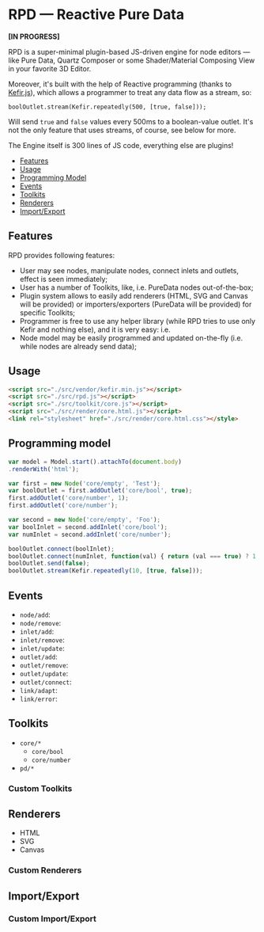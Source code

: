 # RPD — Reactive Pure Data

**[IN PROGRESS]**

RPD is a super-minimal plugin-based JS-driven engine for node editors — like Pure Data, Quartz Composer or some Shader/Material Composing View in your favorite 3D Editor.

Moreover, it's built with the help of Reactive programming (thanks to [Kefir.js](http://pozadi.github.io/kefir/)), which allows a programmer to treat any data flow as a stream, so:

```
boolOutlet.stream(Kefir.repeatedly(500, [true, false]));
```

Will send `true` and `false` values every 500ms to a boolean-value outlet. It's not the only feature that uses streams, of course, see below for more.

The Engine itself is 300 lines of JS code, everything else are plugins!

* [Features](#features)
* [Usage](#usage)
* [Programming Model](#programming-model)
* [Events](#events)
* [Toolkits](#toolkits)
* [Renderers](#renderers)
* [Import/Export](#import-export)

## Features

RPD provides following features:

* User may see nodes, manipulate nodes, connect inlets and outlets, effect is seen immediately;
* User has a number of Toolkits, like, i.e. PureData nodes out-of-the-box;
* Plugin system allows to easily add renderers (HTML, SVG and Canvas will be provided) or importers/exporters (PureData will be provided) for specific Toolkits;
* Programmer is free to use any helper library (while RPD tries to use only Kefir and nothing else), and it is very easy: i.e.
* Node model may be easily programmed and updated on-the-fly (i.e. while nodes are already send data);

## Usage

```html
<script src="./src/vendor/kefir.min.js"></script>
<script src="./src/rpd.js"></script>
<script src="./src/toolkit/core.js"></script>
<script src="./src/render/core.html.js"></script>
<link rel="stylesheet" href="./src/render/core.html.css"></style>
```

## Programming model

```js
var model = Model.start().attachTo(document.body)
.renderWith('html');

var first = new Node('core/empty', 'Test');
var boolOutlet = first.addOutlet('core/bool', true);
first.addOutlet('core/number', 1);
first.addOutlet('core/number');

var second = new Node('core/empty', 'Foo');
var boolInlet = second.addInlet('core/bool');
var numInlet = second.addInlet('core/number');

boolOutlet.connect(boolInlet);
boolOutlet.connect(numInlet, function(val) { return (val === true) ? 1 : 0 });
boolOutlet.send(false);
boolOutlet.stream(Kefir.repeatedly(10, [true, false]));
```

## Events

* `node/add`:
* `node/remove`:
* `inlet/add`:
* `inlet/remove`:
* `inlet/update`:
* `outlet/add`:
* `outlet/remove`:
* `outlet/update`:
* `outlet/connect`:
* `link/adapt`:
* `link/error`:

## Toolkits

* `core/*`
   * `core/bool`
   * `core/number`
* `pd/*`

### Custom Toolkits

## Renderers

* HTML
* SVG
* Canvas

### Custom Renderers

## Import/Export

### Custom Import/Export
